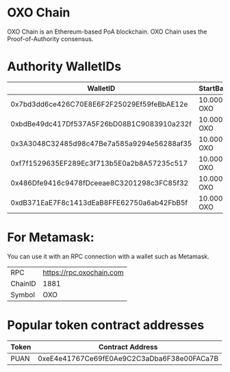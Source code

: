 # OXO Chain

OXO Chain is an Ethereum-based PoA blockchain. 
OXO Chain uses the Proof-of-Authority consensus.

# Authority WalletIDs

|WalletID |StartBalance  |
|--|--|
| 0x7bd3dd6ce426C70E8E6F2F25029Ef59feBbAE12e|  10.000.000 OXO|
| 0xbdBe49dc417Df537A5F26bD08B1C9083910a232f|  10.000.000 OXO|
| 0x3A3048C32485d98c47Be7a585a9294e56288af35|  10.000.000 OXO|
| 0xf7f1529635EF289Ec3f713b5E0a2b8A57235c517|  10.000.000 OXO|
| 0x486Dfe9416c9478fDceeae8C3201298c3FC85f32|  10.000.000 OXO|
| 0xdB371EaE7F8c1413dEaB8FFE62750a6ab42FbB5f|  10.000.000 OXO|

# For Metamask:

You can use it with an RPC connection with a wallet such as Metamask. 

| |  |
|--|--|
| RPC|  https://rpc.oxochain.com|
| ChainID |  1881|
| Symbol|  OXO|


# Popular token contract addresses

|Token|Contract Address  |
|--|--|
| PUAN|0xeE4e41767Ce69fE0Ae9C2C3aDba6F38e00FACa7B|
